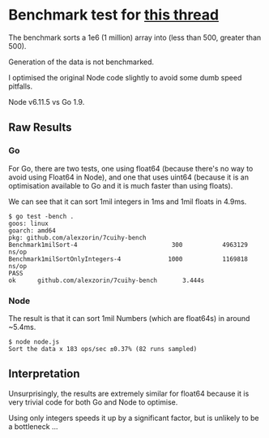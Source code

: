 # Benchmark test for [this thread](https://www.reddit.com/r/webdev/comments/7cuihy/advice_speed_of_raw_calculations_node_golang/)

The benchmark sorts a 1e6 (1 million) array into (less than 500, greater than 500).

Generation of the data is not benchmarked.

I optimised the original Node code slightly to avoid some dumb speed pitfalls.

Node v6.11.5 vs Go 1.9.

## Raw Results

### Go
For Go, there are two tests, one using float64 (because there's no way to avoid using Float64 in Node), and one that uses uint64 (because it is an optimisation available to Go and it is much faster than using floats).

We can see that it can sort 1mil integers in 1ms and 1mil floats in 4.9ms.
```
$ go test -bench .
goos: linux
goarch: amd64
pkg: github.com/alexzorin/7cuihy-bench
Benchmark1milSort-4                          300           4963129 ns/op
Benchmark1milSortOnlyIntegers-4             1000           1169818 ns/op
PASS
ok      github.com/alexzorin/7cuihy-bench       3.444s
```

### Node
The result is that it can sort 1mil Numbers (which are float64s) in around ~5.4ms.
```
$ node node.js
Sort the data x 183 ops/sec ±0.37% (82 runs sampled)
```

## Interpretation
Unsurprisingly, the results are extremely similar for float64 because it is very trivial code for both Go and Node to optimise.

Using only integers speeds it up by a significant factor, but is unlikely to be a bottleneck ...
